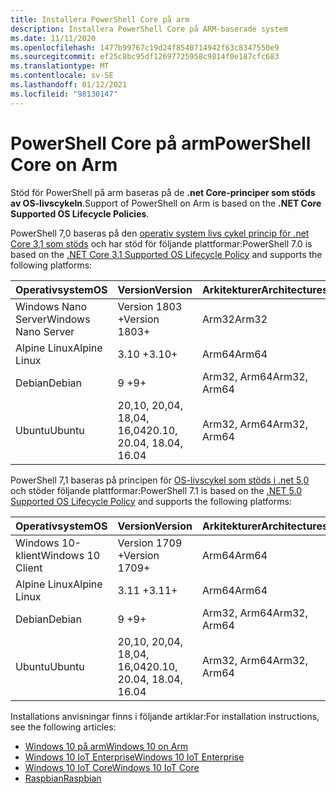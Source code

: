 ```yaml
---
title: Installera PowerShell Core på arm
description: Installera PowerShell Core på ARM-baserade system
ms.date: 11/11/2020
ms.openlocfilehash: 1477b99767c19d24f8540714942f63c8347550e9
ms.sourcegitcommit: ef25c8bc95df12697725958c9814f0e187cfc683
ms.translationtype: MT
ms.contentlocale: sv-SE
ms.lasthandoff: 01/12/2021
ms.locfileid: "98130147"
---
```

# <a name="powershell-core-on-arm"></a><span data-ttu-id="aa386-103">PowerShell Core på arm</span><span class="sxs-lookup"><span data-stu-id="aa386-103">PowerShell Core on Arm</span></span>

<span data-ttu-id="aa386-104">Stöd för PowerShell på arm baseras på de **.net Core-principer som stöds av OS-livscykeln**.</span><span class="sxs-lookup"><span data-stu-id="aa386-104">Support of PowerShell on Arm is based on the **.NET Core Supported OS Lifecycle Policies**.</span></span>

<span data-ttu-id="aa386-105">PowerShell 7,0 baseras på den [operativ system livs cykel princip för .net Core 3,1 som stöds](https://github.com/dotnet/core/blob/master/release-notes/3.1/3.1-supported-os.md) och har stöd för följande plattformar:</span><span class="sxs-lookup"><span data-stu-id="aa386-105">PowerShell 7.0 is based on the [.NET Core 3.1 Supported OS Lifecycle Policy](https://github.com/dotnet/core/blob/master/release-notes/3.1/3.1-supported-os.md) and supports the following platforms:</span></span>

|         <span data-ttu-id="aa386-106">Operativsystem</span><span class="sxs-lookup"><span data-stu-id="aa386-106">OS</span></span>          |          <span data-ttu-id="aa386-107">Version</span><span class="sxs-lookup"><span data-stu-id="aa386-107">Version</span></span>           | <span data-ttu-id="aa386-108">Arkitekturer</span><span class="sxs-lookup"><span data-stu-id="aa386-108">Architectures</span></span> |          <span data-ttu-id="aa386-109">Livscykel</span><span class="sxs-lookup"><span data-stu-id="aa386-109">Lifecycle</span></span>           |
| ------------------- | -------------------------- | ------------- | ---------------------------- |
| <span data-ttu-id="aa386-110">Windows Nano Server</span><span class="sxs-lookup"><span data-stu-id="aa386-110">Windows Nano Server</span></span> | <span data-ttu-id="aa386-111">Version 1803 +</span><span class="sxs-lookup"><span data-stu-id="aa386-111">Version 1803+</span></span>              | <span data-ttu-id="aa386-112">Arm32</span><span class="sxs-lookup"><span data-stu-id="aa386-112">Arm32</span></span>         | <span data-ttu-id="aa386-113">[Windows][Windows-lifecycle]</span><span class="sxs-lookup"><span data-stu-id="aa386-113">[Windows][Windows-lifecycle]</span></span> |
| <span data-ttu-id="aa386-114">Alpine Linux</span><span class="sxs-lookup"><span data-stu-id="aa386-114">Alpine Linux</span></span>        | <span data-ttu-id="aa386-115">3.10 +</span><span class="sxs-lookup"><span data-stu-id="aa386-115">3.10+</span></span>                      | <span data-ttu-id="aa386-116">Arm64</span><span class="sxs-lookup"><span data-stu-id="aa386-116">Arm64</span></span>         | <span data-ttu-id="aa386-117">[Alpina][Alpine-lifecycle]</span><span class="sxs-lookup"><span data-stu-id="aa386-117">[Alpine][Alpine-lifecycle]</span></span>   |
| <span data-ttu-id="aa386-118">Debian</span><span class="sxs-lookup"><span data-stu-id="aa386-118">Debian</span></span>              | <span data-ttu-id="aa386-119">9 +</span><span class="sxs-lookup"><span data-stu-id="aa386-119">9+</span></span>                         | <span data-ttu-id="aa386-120">Arm32, Arm64</span><span class="sxs-lookup"><span data-stu-id="aa386-120">Arm32, Arm64</span></span>  | <span data-ttu-id="aa386-121">[Debian][Debian-lifecycle]</span><span class="sxs-lookup"><span data-stu-id="aa386-121">[Debian][Debian-lifecycle]</span></span>   |
| <span data-ttu-id="aa386-122">Ubuntu</span><span class="sxs-lookup"><span data-stu-id="aa386-122">Ubuntu</span></span>              | <span data-ttu-id="aa386-123">20,10, 20,04, 18,04, 16,04</span><span class="sxs-lookup"><span data-stu-id="aa386-123">20.10, 20.04, 18.04, 16.04</span></span> | <span data-ttu-id="aa386-124">Arm32, Arm64</span><span class="sxs-lookup"><span data-stu-id="aa386-124">Arm32, Arm64</span></span>  | <span data-ttu-id="aa386-125">[Ubuntu][Ubuntu-lifecycle]</span><span class="sxs-lookup"><span data-stu-id="aa386-125">[Ubuntu][Ubuntu-lifecycle]</span></span>   |

<span data-ttu-id="aa386-126">PowerShell 7,1 baseras på principen för [OS-livscykel som stöds i .net 5,0](https://github.com/dotnet/core/blob/master/release-notes/5.0/5.0-supported-os.md) och stöder följande plattformar:</span><span class="sxs-lookup"><span data-stu-id="aa386-126">PowerShell 7.1 is based on the [.NET 5.0 Supported OS Lifecycle Policy](https://github.com/dotnet/core/blob/master/release-notes/5.0/5.0-supported-os.md) and supports the following platforms:</span></span>

|        <span data-ttu-id="aa386-127">Operativsystem</span><span class="sxs-lookup"><span data-stu-id="aa386-127">OS</span></span>         |          <span data-ttu-id="aa386-128">Version</span><span class="sxs-lookup"><span data-stu-id="aa386-128">Version</span></span>           | <span data-ttu-id="aa386-129">Arkitekturer</span><span class="sxs-lookup"><span data-stu-id="aa386-129">Architectures</span></span> |          <span data-ttu-id="aa386-130">Livscykel</span><span class="sxs-lookup"><span data-stu-id="aa386-130">Lifecycle</span></span>           |
| ----------------- | -------------------------- | ------------- | ---------------------------- |
| <span data-ttu-id="aa386-131">Windows 10-klient</span><span class="sxs-lookup"><span data-stu-id="aa386-131">Windows 10 Client</span></span> | <span data-ttu-id="aa386-132">Version 1709 +</span><span class="sxs-lookup"><span data-stu-id="aa386-132">Version 1709+</span></span>              | <span data-ttu-id="aa386-133">Arm64</span><span class="sxs-lookup"><span data-stu-id="aa386-133">Arm64</span></span>         | <span data-ttu-id="aa386-134">[Windows][Windows-lifecycle]</span><span class="sxs-lookup"><span data-stu-id="aa386-134">[Windows][Windows-lifecycle]</span></span> |
| <span data-ttu-id="aa386-135">Alpine Linux</span><span class="sxs-lookup"><span data-stu-id="aa386-135">Alpine Linux</span></span>      | <span data-ttu-id="aa386-136">3.11 +</span><span class="sxs-lookup"><span data-stu-id="aa386-136">3.11+</span></span>                      | <span data-ttu-id="aa386-137">Arm64</span><span class="sxs-lookup"><span data-stu-id="aa386-137">Arm64</span></span>         | <span data-ttu-id="aa386-138">[Alpina][Alpine-lifecycle]</span><span class="sxs-lookup"><span data-stu-id="aa386-138">[Alpine][Alpine-lifecycle]</span></span>   |
| <span data-ttu-id="aa386-139">Debian</span><span class="sxs-lookup"><span data-stu-id="aa386-139">Debian</span></span>            | <span data-ttu-id="aa386-140">9 +</span><span class="sxs-lookup"><span data-stu-id="aa386-140">9+</span></span>                         | <span data-ttu-id="aa386-141">Arm32, Arm64</span><span class="sxs-lookup"><span data-stu-id="aa386-141">Arm32, Arm64</span></span>  | <span data-ttu-id="aa386-142">[Debian][Debian-lifecycle]</span><span class="sxs-lookup"><span data-stu-id="aa386-142">[Debian][Debian-lifecycle]</span></span>   |
| <span data-ttu-id="aa386-143">Ubuntu</span><span class="sxs-lookup"><span data-stu-id="aa386-143">Ubuntu</span></span>            | <span data-ttu-id="aa386-144">20,10, 20,04, 18,04, 16,04</span><span class="sxs-lookup"><span data-stu-id="aa386-144">20.10, 20.04, 18.04, 16.04</span></span> | <span data-ttu-id="aa386-145">Arm32, Arm64</span><span class="sxs-lookup"><span data-stu-id="aa386-145">Arm32, Arm64</span></span>  | <span data-ttu-id="aa386-146">[Ubuntu][Ubuntu-lifecycle]</span><span class="sxs-lookup"><span data-stu-id="aa386-146">[Ubuntu][Ubuntu-lifecycle]</span></span>   |

[Windows-lifecycle]: https://support.microsoft.com/help/13853/windows-lifecycle-fact-sheet
[Alpine-lifecycle]: https://wiki.alpinelinux.org/wiki/Alpine_Linux:Releases
[Debian-lifecycle]: https://wiki.debian.org/DebianReleases
[Ubuntu-lifecycle]: https://wiki.ubuntu.com/Releases

<span data-ttu-id="aa386-147">Installations anvisningar finns i följande artiklar:</span><span class="sxs-lookup"><span data-stu-id="aa386-147">For installation instructions, see the following articles:</span></span>

- [<span data-ttu-id="aa386-148">Windows 10 på arm</span><span class="sxs-lookup"><span data-stu-id="aa386-148">Windows 10 on Arm</span></span>](installing-powershell-core-on-windows.md#installing-the-zip-package)
- [<span data-ttu-id="aa386-149">Windows 10 IoT Enterprise</span><span class="sxs-lookup"><span data-stu-id="aa386-149">Windows 10 IoT Enterprise</span></span>](installing-powershell-core-on-windows.md#deploying-on-windows-10-iot-enterprise)
- [<span data-ttu-id="aa386-150">Windows 10 IoT Core</span><span class="sxs-lookup"><span data-stu-id="aa386-150">Windows 10 IoT Core</span></span>](installing-powershell-core-on-windows.md#deploying-on-windows-10-iot-core)
- [<span data-ttu-id="aa386-151">Raspbian</span><span class="sxs-lookup"><span data-stu-id="aa386-151">Raspbian</span></span>](installing-powershell-core-on-linux.md#raspbian)
